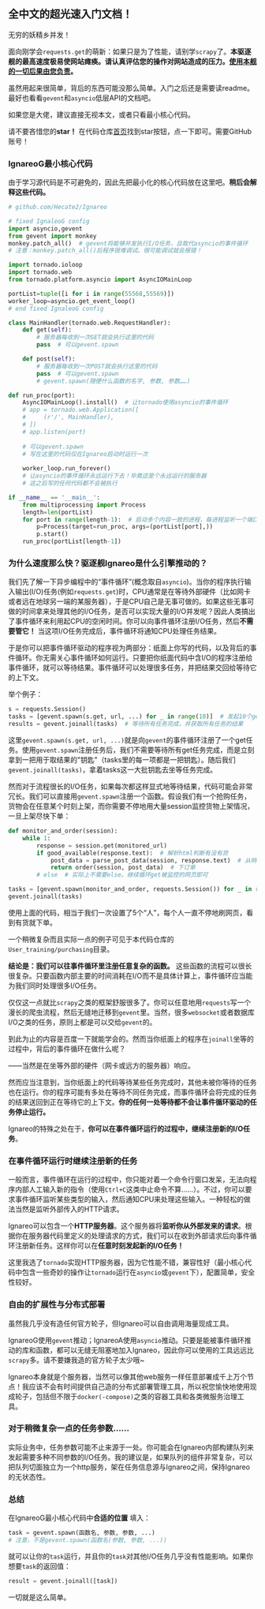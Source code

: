 ## 全中文的超光速入门文档！

无穷的妖精乡并发！

面向刚学会`requests.get`的萌新：如果只是为了性能，请别学`scrapy`了。**本驱逐舰的最高速度极易使网站瘫痪。请认真评估您的操作对网站造成的压力。<u>使用本舰的一切后果由您负责</u>。**

虽然用起来很简单，背后的东西可能没那么简单。入门之后还是需要读readme。最好也看看`gevent`和`asyncio`低层API的文档吧。

如果您是大佬，建议直接无视本文，或者只看最小核心代码。

请不要吝惜您的**star！** 在代码仓库[首页](https://github.com/Hecate2/Ignareo)找到star按钮，点一下即可。需要GitHub账号！

### IgnareoG最小核心代码

由于学习源代码是不可避免的，因此先把最小化的核心代码放在这里吧。**稍后会解释这些代码。**

```python
# github.com/Hecate2/Ignareo

# fixed IgnaleoG config
import asyncio,gevent
from gevent import monkey
monkey.patch_all()  # gevent将能够并发执行I/O任务，且取代asyncio的事件循环
# 注意：monkey.patch_all()后程序很难调试。很可能调试就会报错！

import tornado.ioloop
import tornado.web
from tornado.platform.asyncio import AsyncIOMainLoop

portList=tuple([i for i in range(55568,55569)])
worker_loop=asyncio.get_event_loop()
# end fixed IgnaleoG config

class MainHandler(tornado.web.RequestHandler):
    def get(self):
        # 服务器每收到一次GET就会执行这里的代码
        pass  # 可以gevent.spawn

    def post(self):
        # 服务器每收到一次POST就会执行这里的代码
        pass  # 可以gevent.spawn
        # gevent.spawn(随便什么函数的名字, 参数, 参数……)

def run_proc(port):
    AsyncIOMainLoop().install()  # 让tornado使用asyncio的事件循环
    # app = tornado.web.Application([
    #     (r'/', MainHandler),
    # ])
    # app.listen(port)
    
    # 可以gevent.spawn
    # 写在这里的代码仅在Ignareo启动时运行一次
    
    worker_loop.run_forever()
    # 让asyncio的事件循环永远运行下去！毕竟这是个永远运行的服务器
    # 这之后写的任何代码都不会被执行

if __name__ == '__main__':
    from multiprocessing import Process
    length=len(portList)
    for port in range(length-1):  # 启动多个内容一致的进程，每进程监听一个端口
        p=Process(target=run_proc, args=(portList[port],))
        p.start()
    run_proc(portList[length-1])
```

### 为什么速度那么快？驱逐舰Ignareo是什么引擎推动的？

我们先了解一下异步编程中的“事件循环”(概念取自`asyncio`)。当你的程序执行输入输出(I/O)任务(例如`requests.get`)时，CPU通常是在等待外部硬件（比如网卡或者远在地球另一端的某服务器），于是CPU自己是无事可做的。如果这些无事可做的时间拿来处理其他的I/O任务，是否可以实现大量的I/O并发呢？因此人类搞出了事件循环来利用起CPU的空闲时间。你可以向事件循环注册I/O任务，然后**不需要管它！** 当这项I/O任务完成后，事件循环将通知CPU处理任务结果。

于是你可以把事件循环驱动的程序视为两部分：纸面上你写的代码，以及背后的事件循环。你无需关心事件循环如何运行。只要把你纸面代码中含I/O的程序注册给事件循环，就可以等待结果。事件循环可以处理很多任务，并把结果交回给等待它的上下文。

举个例子：

```python
s = requests.Session()
tasks = [gevent.spawn(s.get, url, ...) for _ in range(10)]  # 发起10个get
results = gevent.joinall(tasks)  # 等待所有任务完成，并获取所有任务的结果
```

这里`gevent.spawn(s.get, url, ...)`就是向`gevent`的事件循环注册了一个get任务。使用`gevent.spawn`注册任务后，我们不需要等待所有get任务完成，而是立刻拿到一把用于取结果的"钥匙"（tasks里的每一项都是一把钥匙）。随后我们`gevent.joinall(tasks)`，拿着tasks这一大批钥匙去坐等任务完成。

然而对于流程很长的I/O任务，如果每次都这样显式地等待结果，代码可能会非常冗长。我们可以直接用`gevent.spawn`注册一个函数。假设我们有一个抢购任务，货物会在任意某个时刻上架，而你需要不停地用大量session监控货物上架情况，一旦上架尽快下单：

```python
def monitor_and_order(session):
    while 1:
        response = session.get(monitored_url)
        if good_available(response.text):  # 解析html判断有没有货
            post_data = parse_post_data(session, response.text)  # 从响应结果提取post参数
            return order(session, post_data)  # 下订单
        # else  # 实际上不需要else。继续循环get被监控的网页即可

tasks = [gevent.spawn(monitor_and_order, requests.Session()) for _ in range(5)]
gevent.joinall(tasks)
```

使用上面的代码，相当于我们一次设置了5个“人”，每个人一直不停地刷网页，看到有货就下单。

一个稍微复杂而且实际一点的例子可见于本代码仓库的`User_training/purchasing`目录。

**结论是：我们可以往事件循环里注册任意复杂的函数。** 这些函数的流程可以很长很复杂。只要函数内部主要的时间消耗在I/O而不是具体计算上，事件循环应当能为我们同时处理很多I/O任务。

仅仅这一点就比`scrapy`之类的框架舒服很多了。你可以任意地用`requests`写一个漫长的爬虫流程，然后无缝地迁移到`gevent`里。当然，很多`websocket`或者数据库I/O之类的任务，原则上都是可以交给`gevent`的。

到此为止的内容是百度一下就能学会的。然而当你纸面上的程序在`joinall`坐等的过程中，背后的事件循环在做什么呢？

——当然是在坐等外部的硬件（网卡或远方的服务器）响应。

然而应当注意到，当你纸面上的代码等待某些任务完成时，其他未被你等待的任务也在运行。你的程序可能有多处在等待不同任务完成，而事件循环会将完成的任务的结果送回到正在等待它的上下文。**你的任何一处等待都不会让事件循环驱动的任务停止运行。**

Ignareo的特殊之处在于，**你可以在事件循环运行的过程中，继续注册新的I/O任务**。

### 在事件循环运行时继续注册新的任务

一般而言，事件循环在运行的过程中，你只能对着一个命令行窗口发呆，无法向程序内部人工输入新的指令（使用`Ctrl+C`这类中止命令不算……）。不过，你可以要求事件循环监听某些类型的输入，然后通知CPU来处理这些输入。一种轻松的做法当然是监听外部传入的HTTP请求。

Ignareo可以包含一个**HTTP服务器**。这个服务器将**监听你从外部发来的请求**。根据你在服务器代码里定义的处理请求的方式，我们可以在收到外部请求后向事件循环注册新任务。这样你可以在**任意时刻发起新的I/O任务！**

这里我选了`tornado`实现HTTP服务器，因为它性能不错，兼容性好（最小核心代码中包含一些奇妙的操作让`tornado`运行在`asyncio`或`gevent`下），配置简单，安全性较好。

### 自由的扩展性与分布式部署

虽然我几乎没有造任何官方轮子，但Ignareo可以自由调用海量现成工具。

IgnareoG使用`gevent`推动；IgnareoA使用`asyncio`推动。只要是能被事件循环推动的库和函数，都可以无缝无阻塞地加入Ignareo，因此你可以使用的工具远远比`scrapy`多。请不要嫌我造的官方轮子太少哦~

Ignareo本身就是个服务器，当然可以像其他web服务一样任意部署成千上万个节点！我应该不会有时间提供自己造的分布式部署管理工具，所以祝您愉快地使用现成轮子，包括但不限于`docker(-compose)`之类的容器工具和各类微服务治理工具。

### 对于稍微复杂一点的任务参数……

实际业务中，任务参数可能不止来源于一处。你可能会在Ignareo内部构建队列来发起需要多种不同参数的I/O任务。我的建议是，如果队列的组件非常复杂，可以把队列切面独立为一个http服务，架在任务信息源与Ignareo之间，保持Ignareo的无状态性。

### 总结

在IgnareoG最小核心代码中**合适的位置** 填入：

```python
task = gevent.spawn(函数名, 参数, 参数, ...)
# 注意，不是gevent.spawn(函数名(参数, 参数, ...))
```

就可以让你的`task`运行，并且你的`task`对其他I/O任务几乎没有性能影响。如果你想要`task`的返回值：

```python
result = gevent.joinall([task])
```

一切就是这么简单。